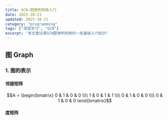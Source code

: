 ```yaml
---
title: GCN-图卷积网络入门
date: 2025-10-21
updated: 2025-10-21
category: "programming"
tags: ["深度学习", "GCN"]
excerpt: "本文章记录GCN图卷积网络的一些基础入门知识"
---
```


## 图 Graph

### 1. 图的表示

#### 邻接矩阵

$$A = \begin{bmatrix}
0 & 1 & 0 & 0 \\\\
1 & 0 & 1 & 1 \\\\
0 & 1 & 0 & 0 \\\\
0 & 1 & 0 & 0
\end{bmatrix}$$

#### 度矩阵





